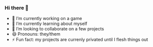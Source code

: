 ### Hi there 👋

<!--
**000000-hello-000000/000000-hello-000000** is a ✨ _special_ ✨ repository because its `README.md` (this file) appears on your GitHub profile.
-->

- 🔭 I’m currently working on a game
- 🌱 I’m currently learning about myself
- 👯 I’m looking to collaborate on a few projects
- 😄 Pronouns: they/them
- ⚡ Fun fact: my projects are currenly privated until I flesh things out
